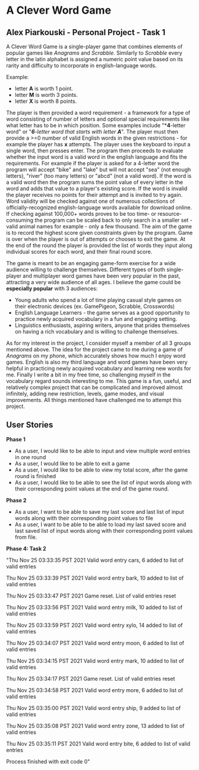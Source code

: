 # A Clever Word Game 

## Alex Piarkouski - Personal Project - Task 1

A Clever Word Game is a single-player game that combines elements of popular games like *Anagrams* and *Scrabble*. Similarly to *Scrabble* every letter in the latin alphabet is assigned a numeric point value based on its rarity and difficulty to incorporate in english-language words.

Example: 
- letter **A** is worth 1 point.
- letter **M** is worth 3 points.
- letter **X** is worth 8 points.

The player is then provided a word requirement - a framework for a type of word consisting of number of letters and optional special requirements like what letter has to be in which position. Some examples include "***4**-letter word" or "***6**-letter word that starts with letter **A***". The player must then provide a >=0 number of valid English words in the given restrictions - for example the player has **x** attempts. The player uses the keyboard to input a single word, then presses enter. The program then proceeds to evaluate whether the input word is a valid word in the english language and fits the requirements. For example if the player is asked for a 4-letter word the program will accept "bike" and "lake" but will not accept "sea" (not enough letters), "river" (too many letters) or "abcd" (not a valid word). If the word is a valid word then the program sums the point value of every letter in the word and adds that value to a player's existing score. If the word is invalid the player receives no points for their attempt and is invited to try again. Word validity will be checked against one of numerous collections of officially-recognized english-language words available for download online. If checking against 100,000+ words proves to be too time- or resource-consuming the program can be scaled back to only search in a smaller set - valid animal names for example - only a few thousand. The aim of the game is to record the highest score given constraints given by the program. Game is over when the player is out of attempts or chooses to exit the game. At the end of the round the player is provided the list of words they input along individual scores for each word, and their final round score.

The game is meant to be an engaging game-form exercise for a wide audience willing to challenge themselves. Different types of both single-player and multiplayer word games have been very popular in the past, attracting a very wide audience of all ages. I believe the game could be **especially popular** with 3 audiences:
- Young adults who spend a lot of time playing casual style games on their electronic devices (ex. GamePigeon, Scrabble, Crosswords)
- English Language Learners - the game serves as a good opportunity to practice newly acquired vocabulary in a fun and engaging setting.
- Linguistics enthusiasts, aspiring writers, anyone that prides themselves on having a rich vocabulary and is willing to challenge themselves.

As for my interest in the project, I consider myself a member of all 3 groups mentioned above. The idea for the project came to me during a game of *Anagrams* on my phone, which accurately shows how much I enjoy word games. English is also my third language and word games have been very helpful in practicing newly acquired vocabulary and learning new words for me. Finally I write a bit in my free time, so challenging myself in the vocabulary regard sounds interesting to me. This game is a fun, useful, and relatively complex project that can be complicated and improved almost infinitely, adding new restriction, levels, game modes, and visual improvements. All things mentioned have challenged me to attempt this project.    

## User Stories
**Phase 1**
- As a user, I would like to be able to input and view multiple word entries in one round 
- As a user, I would like to be able to exit a game 
- As a user, I would like to be able to view my total score, after the game round is finished  
- As a user, I would like to be able to see the list of input words along with their corresponding point values at the end of the game round.

**Phase 2**
- As a user, I want to be able to save my last score and last list of input words along with their corresponding point values to file
- As a user, I want to be able to be able to load my last saved score and last saved list of input words along with their corresponding point values from file. 

**Phase 4: Task 2**

"Thu Nov 25 03:33:35 PST 2021
Valid word entry cars, 6 added to list of valid entries

Thu Nov 25 03:33:39 PST 2021
Valid word entry bark, 10 added to list of valid entries

Thu Nov 25 03:33:47 PST 2021
Game reset. List of valid entries reset

Thu Nov 25 03:33:56 PST 2021
Valid word entry milk, 10 added to list of valid entries

Thu Nov 25 03:33:59 PST 2021
Valid word entry xylo, 14 added to list of valid entries

Thu Nov 25 03:34:07 PST 2021
Valid word entry moon, 6 added to list of valid entries

Thu Nov 25 03:34:15 PST 2021
Valid word entry mark, 10 added to list of valid entries

Thu Nov 25 03:34:17 PST 2021
Game reset. List of valid entries reset

Thu Nov 25 03:34:58 PST 2021
Valid word entry more, 6 added to list of valid entries

Thu Nov 25 03:35:00 PST 2021
Valid word entry ship, 9 added to list of valid entries

Thu Nov 25 03:35:08 PST 2021
Valid word entry zone, 13 added to list of valid entries

Thu Nov 25 03:35:11 PST 2021
Valid word entry bite, 6 added to list of valid entries

Process finished with exit code 0"